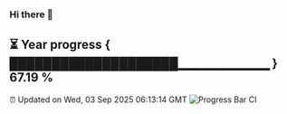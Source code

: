 ### Hi there 👋
⏳ Year progress { ████████████████████▁▁▁▁▁▁▁▁▁▁ } 67.19 %
---
⏰ Updated on Wed, 03 Sep 2025 06:13:14 GMT
![Progress Bar CI](https://github.com/Moyi321/Moyi321/workflows/Progress%20Bar%20CI/badge.svg)
